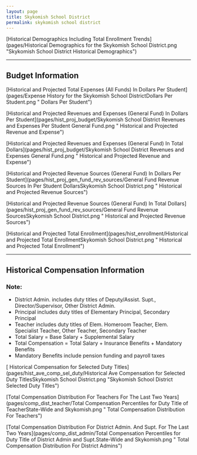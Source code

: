 ```yaml
---
layout: page
title: Skykomish School District
permalink: skykomish school district
---
```



[Historical Demographics Including Total Enrollment Trends](pages/Historical Demographics for the Skykomish School District.png "Skykomish School District Historical Demographics")

___

## Budget Information

[Historical and Projected Total Expenses (All Funds) In Dollars Per Student](pages/Expense History for the Skykomish School DistrictDollars Per Student.png " Dollars Per Student")

[Historical and Projected Revenues and Expenses (General Fund) In Dollars Per Student](pages/hist_proj_budget/Skykomish School District Revenues and Expenses Per Student General Fund.png " Historical and Projected Revenue and Expense")

[Historical and Projected Revenues and Expenses (General Fund) In Total Dollars](pages/hist_proj_budget/Skykomish School District Revenues and Expenses General Fund.png " Historical and Projected Revenue and Expense")

[Historical and Projected Revenue Sources (General Fund) In Dollars Per Student](pages/hist_proj_gen_fund_rev_sources/General Fund Revenue Sources In Per Student DollarsSkykomish School District.png " Historical and Projected Revenue Sources")

[Historical and Projected Revenue Sources (General Fund) In Total Dollars](pages/hist_proj_gen_fund_rev_sources/General Fund Revenue SourcesSkykomish School District.png " Historical and Projected Revenue Sources")

[Historical and Projected Total Enrollment](pages/hist_enrollment/Historical and Projected Total EnrollmentSkykomish School District.png " Historical and Projected Total Enrollment")


___

## Historical Compensation Information
### Note:
- District Admin. includes duty titles of Deputy/Assist. Supt., Director/Supervisor, Other District Admin.
- Principal includes duty titles of Elementary Principal, Secondary Principal
- Teacher includes duty titles of Elem. Homeroom Teacher, Elem. Specialist Teacher, Other Teacher, Secondary Teacher
- Total Salary = Base Salary + Supplemental Salary
- Total Compensation = Total Salary + Insurance Benefits + Mandatory Benefits
- Mandatory Benefits include pension funding and payroll taxes

[ Historical Compensation for Selected Duty Titles](pages/hist_ave_comp_sel_duty/Historical Ave Compensation for Selected Duty TitlesSkykomish School District.png "Skykomish School District Selected Duty Titles")

[Total Compensation Distribution For Teachers For The Last Two Years](pages/comp_dist_teacher/Total Compensation Percentiles for Duty Title of TeacherState-Wide and Skykomish.png " Total Compensation Distribution For Teachers")

[Total Compensation Distribution For District Admin. And Supt. For The Last Two Years](pages/comp_dist_admin/Total Compensation Percentiles for Duty Title of District Admin and Supt.State-Wide and Skykomish.png " Total Compensation Distribution For District Admins")

